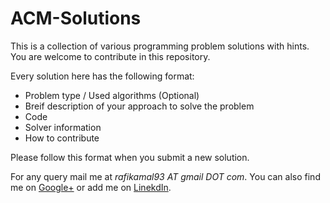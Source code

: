 ACM-Solutions
=============

This is a collection of various programming problem solutions with hints. You are welcome to contribute in this repository. 

Every solution here has the following format:
* Problem type / Used algorithms (Optional)
* Breif description of your approach to solve the problem
* Code
* Solver information
* How to contribute

Please follow this format when you submit a new solution. 

For any query mail me at *rafikamal93 AT gmail DOT com*. You can also find me on [Google+](https://plus.google.com/103564154123165796665) or add me on [LinekdIn](bd.linkedin.com/in/rafikamal).
